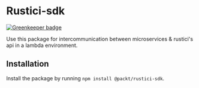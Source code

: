 # Rustici-sdk

[![Greenkeeper badge](https://badges.greenkeeper.io/PacktDev/rustici-nodejs.svg)](https://greenkeeper.io/)

Use this package for intercommunication between microservices & rustici's api in a lambda environment.

## Installation

Install the package by running `npm install @packt/rustici-sdk`.